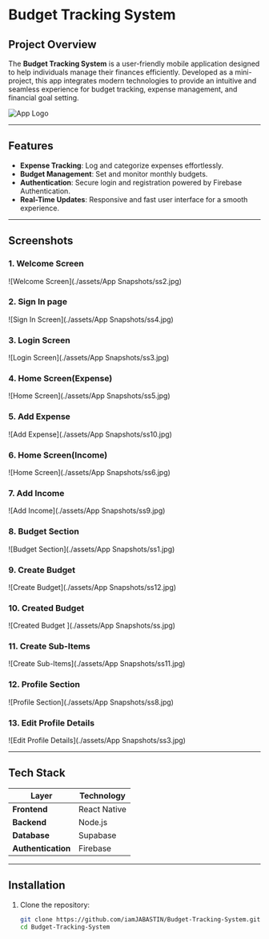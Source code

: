 # Budget Tracking System

## Project Overview  
The **Budget Tracking System** is a user-friendly mobile application designed to help individuals manage their finances efficiently. Developed as a mini-project, this app integrates modern technologies to provide an intuitive and seamless experience for budget tracking, expense management, and financial goal setting.

![App Logo](./assets/app-logo.png) <!-- Replace with your app's logo -->

---

## Features  
- **Expense Tracking**: Log and categorize expenses effortlessly.  
- **Budget Management**: Set and monitor monthly budgets.  
- **Authentication**: Secure login and registration powered by Firebase Authentication.  
- **Real-Time Updates**: Responsive and fast user interface for a smooth experience.  

---

## Screenshots  
### 1. Welcome Screen  
![Welcome Screen](./assets/App Snapshots/ss2.jpg) 

### 2. Sign In page  
![Sign In Screen](./assets/App Snapshots/ss4.jpg) 

### 3. Login Screen  
![Login Screen](./assets/App Snapshots/ss3.jpg) 

### 4. Home Screen(Expense)
![Home Screen](./assets/App Snapshots/ss5.jpg) 

### 5. Add Expense
![Add Expense](./assets/App Snapshots/ss10.jpg) 

### 6. Home Screen(Income)
![Home Screen](./assets/App Snapshots/ss6.jpg) 

### 7. Add Income
![Add Income](./assets/App Snapshots/ss9.jpg) 

### 8. Budget Section  
![Budget Section](./assets/App Snapshots/ss1.jpg) 

### 9. Create Budget  
![Create Budget](./assets/App Snapshots/ss12.jpg) 

### 10. Created Budget   
![Created Budget ](./assets/App Snapshots/ss.jpg) 

### 11. Create Sub-Items  
![Create Sub-Items](./assets/App Snapshots/ss11.jpg) 

### 12. Profile Section  
![Profile Section](./assets/App Snapshots/ss8.jpg) 

### 13. Edit Profile Details  
![Edit Profile Details](./assets/App Snapshots/ss3.jpg) 

---

## Tech Stack  

| Layer            | Technology       |
|-------------------|------------------|
| **Frontend**      | React Native     |
| **Backend**       | Node.js|
| **Database**      | Supabase          |
| **Authentication**| Firebase         |

---

## Installation  

1. Clone the repository:  
   ```bash
   git clone https://github.com/iamJABASTIN/Budget-Tracking-System.git
   cd Budget-Tracking-System
